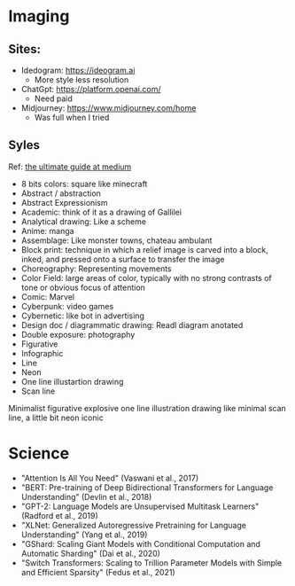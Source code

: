 # Imaging

## Sites:

* Idedogram: https://ideogram.ai
    * More style less resolution
* ChatGpt: https://platform.openai.com/
    * Need paid
* Midjourney: https://www.midjourney.com/home
    * Was full when I tried

## Syles

Ref: [the ultimate guide at medium](https://medium.com/a-i-art-design/ultimate-a-i-visual-style-guide-3bf20659e35c)

* 8 bits colors: square like minecraft
* Abstract / abstraction
* Abstract Expressionism
* Academic: think of it as a drawing of Gallilei
* Analytical drawing: Like a scheme
* Anime: manga
* Assemblage: Like monster towns, chateau ambulant
* Block print: technique in which a relief image is carved into a block, inked, and pressed onto a surface to transfer the image
* Choreography: Representing movements
* Color Field: large areas of color, typically with no strong contrasts of tone or obvious focus of attention
* Comic: Marvel
* Cyberpunk: video games
* Cybernetic: like bot in advertising
* Design doc / diagrammatic drawing: Readl diagram anotated
* Double exposure: photography
* Figurative
* Infographic
* Line
* Neon
* One line illustartion drawing
* Scan line


Minimalist figurative explosive one line illustration drawing like minimal scan line, a little bit neon iconic

# Science

* "Attention Is All You Need" (Vaswani et al., 2017)
* "BERT: Pre-training of Deep Bidirectional Transformers for Language Understanding" (Devlin et al., 2018)
* "GPT-2: Language Models are Unsupervised Multitask Learners" (Radford et al., 2019)
* "XLNet: Generalized Autoregressive Pretraining for Language Understanding" (Yang et al., 2019)
* "GShard: Scaling Giant Models with Conditional Computation and Automatic Sharding" (Dai et al., 2020)
* "Switch Transformers: Scaling to Trillion Parameter Models with Simple and Efficient Sparsity" (Fedus et al., 2021)
